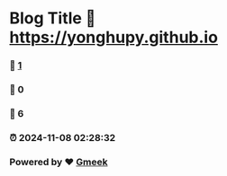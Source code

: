 # Blog Title :link: https://yonghupy.github.io 
### :page_facing_up: [1](https://yonghupy.github.io/tag.html) 
### :speech_balloon: 0 
### :hibiscus: 6 
### :alarm_clock: 2024-11-08 02:28:32 
### Powered by :heart: [Gmeek](https://github.com/Meekdai/Gmeek)
